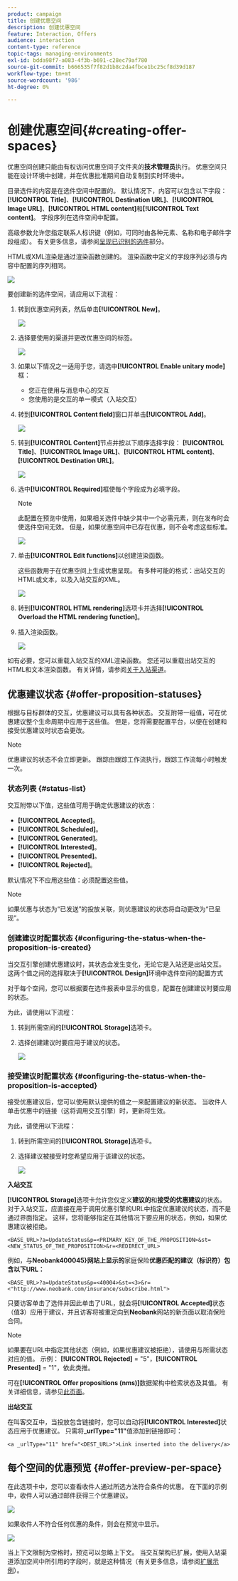 ```yaml
---
product: campaign
title: 创建优惠空间
description: 创建优惠空间
feature: Interaction, Offers
audience: interaction
content-type: reference
topic-tags: managing-environments
exl-id: bdda98f7-a083-4f3b-b691-c28ec79af780
source-git-commit: b666535f7f82d1b8c2da4fbce1bc25cf8d39d187
workflow-type: tm+mt
source-wordcount: '986'
ht-degree: 0%

---
```


# 创建优惠空间{#creating-offer-spaces}



优惠空间创建只能由有权访问优惠空间子文件夹的&#x200B;**技术管理员**&#x200B;执行。 优惠空间只能在设计环境中创建，并在优惠批准期间自动复制到实时环境中。

目录选件的内容是在选件空间中配置的。 默认情况下，内容可以包含以下字段： **[!UICONTROL Title]**、**[!UICONTROL Destination URL]**、**[!UICONTROL Image URL]**、**[!UICONTROL HTML content]**&#x200B;和&#x200B;**[!UICONTROL Text content]**。 字段序列在选件空间中配置。

高级参数允许您指定联系人标识键（例如，可同时由各种元素、名称和电子邮件字段组成）。 有关更多信息，请参阅[呈现已识别的选件](../../interaction/using/integration-via-javascript-client-side.md#presenting-an-identified-offer)部分。

HTML或XML渲染是通过渲染函数创建的。 渲染函数中定义的字段序列必须与内容中配置的序列相同。

![](assets/offer_space_create_009.png)

要创建新的选件空间，请应用以下流程：

1. 转到优惠空间列表，然后单击&#x200B;**[!UICONTROL New]**。

   ![](assets/offer_space_create_001.png)

1. 选择要使用的渠道并更改优惠空间的标签。

   ![](assets/offer_space_create_002.png)

1. 如果以下情况之一适用于您，请选中&#x200B;**[!UICONTROL Enable unitary mode]**&#x200B;框：

   * 您正在使用与消息中心的交互
   * 您使用的是交互的单一模式（入站交互）

1. 转到&#x200B;**[!UICONTROL Content field]**&#x200B;窗口并单击&#x200B;**[!UICONTROL Add]**。

   ![](assets/offer_space_create_003.png)

1. 转到&#x200B;**[!UICONTROL Content]**&#x200B;节点并按以下顺序选择字段： **[!UICONTROL Title]**、**[!UICONTROL Image URL]**、**[!UICONTROL HTML content]**、**[!UICONTROL Destination URL]**。

   ![](assets/offer_space_create_004.png)

1. 选中&#x200B;**[!UICONTROL Required]**&#x200B;框使每个字段成为必填字段。

   >[!NOTE]
   >
   >此配置在预览中使用，如果相关选件中缺少其中一个必需元素，则在发布时会使选件空间无效。 但是，如果优惠空间中已存在优惠，则不会考虑这些标准。

   ![](assets/offer_space_create_005.png)

1. 单击&#x200B;**[!UICONTROL Edit functions]**&#x200B;以创建渲染函数。

   这些函数用于在优惠空间上生成优惠呈现。 有多种可能的格式：出站交互的HTML或文本，以及入站交互的XML。

   ![](assets/offer_space_create_006.png)

1. 转到&#x200B;**[!UICONTROL HTML rendering]**&#x200B;选项卡并选择&#x200B;**[!UICONTROL Overload the HTML rendering function]**。
1. 插入渲染函数。

   ![](assets/offer_space_create_007.png)

如有必要，您可以重载入站交互的XML渲染函数。 您还可以重载出站交互的HTML和文本渲染函数。 有关详情，请参阅[关于入站渠道](../../interaction/using/about-inbound-channels.md)。

## 优惠建议状态 {#offer-proposition-statuses}

根据与目标群体的交互，优惠建议可以具有各种状态。 交互附带一组值，可在优惠建议整个生命周期中应用于这些值。 但是，您将需要配置平台，以便在创建和接受优惠建议时状态会更改。

>[!NOTE]
>
>优惠建议的状态不会立即更新。 跟踪由跟踪工作流执行，跟踪工作流每小时触发一次。

### 状态列表 {#status-list}

交互附带以下值，这些值可用于确定优惠建议的状态：

* **[!UICONTROL Accepted]**。
* **[!UICONTROL Scheduled]**。
* **[!UICONTROL Generated]**。
* **[!UICONTROL Interested]**。
* **[!UICONTROL Presented]**。
* **[!UICONTROL Rejected]**。

默认情况下不应用这些值：必须配置这些值。

>[!NOTE]
>
>如果优惠与状态为“已发送”的投放关联，则优惠建议的状态将自动更改为“已呈现”。

### 创建建议时配置状态 {#configuring-the-status-when-the-proposition-is-created}

当交互引擎创建优惠建议时，其状态会发生变化，无论它是入站还是出站交互。 这两个值之间的选择取决于&#x200B;**[!UICONTROL Design]**&#x200B;环境中选件空间的配置方式

对于每个空间，您可以根据要在选件报表中显示的信息，配置在创建建议时要应用的状态。

为此，请使用以下流程：

1. 转到所需空间的&#x200B;**[!UICONTROL Storage]**&#x200B;选项卡。
1. 选择创建建议时要应用于建议的状态。

   ![](assets/offer_update_status_001.png)

### 接受建议时配置状态 {#configuring-the-status-when-the-proposition-is-accepted}

接受优惠建议后，您可以使用默认提供的值之一来配置建议的新状态。 当收件人单击优惠中的链接（这将调用交互引擎）时，更新将生效。

为此，请使用以下流程：

1. 转到所需空间的&#x200B;**[!UICONTROL Storage]**&#x200B;选项卡。
1. 选择建议被接受时您希望应用于该建议的状态。

   ![](assets/offer_update_status_002.png)

**入站交互**

**[!UICONTROL Storage]**&#x200B;选项卡允许您仅定义&#x200B;**建议的**&#x200B;和&#x200B;**接受的优惠建议**&#x200B;的状态。 对于入站交互，应直接在用于调用优惠引擎的URL中指定优惠建议的状态，而不是通过界面指定。 这样，您将能够指定在其他情况下要应用的状态，例如，如果优惠建议被拒绝。

```
<BASE_URL>?a=UpdateStatus&p=<PRIMARY_KEY_OF_THE_PROPOSITION>&st=<NEW_STATUS_OF_THE_PROPOSITION>&r=<REDIRECT_URL>
```

例如，与&#x200B;**Neobank400045&rbrace;网站上显示的**&#x200B;家庭保险&#x200B;**优惠匹配的建议（标识符**&#x200B;**）包含以下URL：**

```
<BASE_URL>?a=UpdateStatus&p=<40004>&st=<3>&r=<"http://www.neobank.com/insurance/subscribe.html">
```

只要访客单击了选件并因此单击了URL，就会将&#x200B;**[!UICONTROL Accepted]**&#x200B;状态（值&#x200B;**3**）应用于建议，并且访客将被重定向到&#x200B;**Neobank**&#x200B;网站的新页面以取消保险合同。

>[!NOTE]
>
>如果要在URL中指定其他状态（例如，如果优惠建议被拒绝），请使用与所需状态对应的值。 示例： **[!UICONTROL Rejected]** = &quot;5&quot;，**[!UICONTROL Presented]** = &quot;1&quot;，依此类推。
>
>可在&#x200B;**[!UICONTROL Offer propositions (nms)]**&#x200B;数据架构中检索状态及其值。 有关详细信息，请参见[此页面](../../configuration/using/data-schemas.md)。

**出站交互**

在叫客交互中，当投放包含链接时，您可以自动将&#x200B;**[!UICONTROL Interested]**&#x200B;状态应用于优惠建议。 只需将&#x200B;**_urlType=&quot;11&quot;**&#x200B;值添加到链接即可：

```
<a _urlType="11" href="<DEST_URL>">Link inserted into the delivery</a>
```

## 每个空间的优惠预览 {#offer-preview-per-space}

在此选项卡中，您可以查看收件人通过所选方法符合条件的优惠。 在下面的示例中，收件人可以通过邮件获得三个优惠建议。

![](assets/offer_space_overview_002.png)

如果收件人不符合任何优惠的条件，则会在预览中显示。

![](assets/offer_space_overview_001.png)

当上下文限制为空格时，预览可以忽略上下文。 当交互架构已扩展，使用入站渠道添加空间中所引用的字段时，就是这种情况（有关更多信息，请参阅[扩展示例](../../interaction/using/extension-example.md)）。
